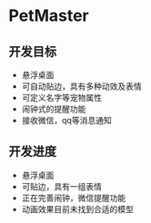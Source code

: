 # PetMaster
## 开发目标
- 悬浮桌面
- 可自动贴边，具有多种动效及表情
- 可定义名字等宠物属性
- 闹钟式的提醒功能
- 接收微信，qq等消息通知

## 开发进度
- 悬浮桌面
- 可贴边，具有一组表情
- 正在完善闹钟，微信提醒功能
- 动画效果目前未找到合适的模型
